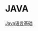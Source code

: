 # JAVA

[Java语言基础](JAVA%201341f292425d451e8332024a1239abbf/Java%E8%AF%AD%E8%A8%80%E5%9F%BA%E7%A1%80%20cae694e6acc74e40b4831c4d9895ce4c.md)